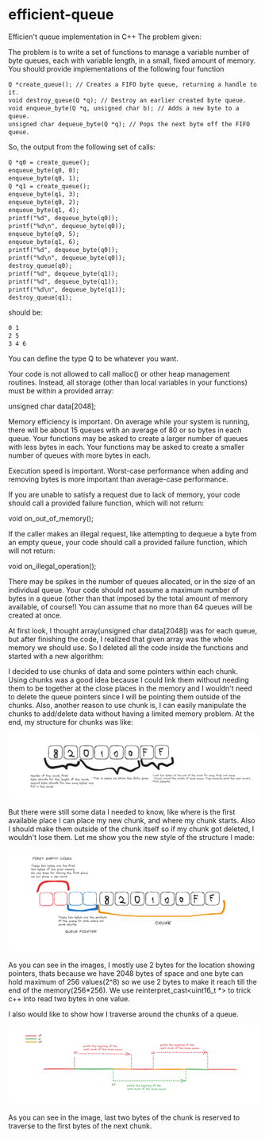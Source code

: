 # efficient-queue
Efficien't queue implementation in C++
The problem given:

The problem is to write a set of functions to manage a variable number of byte
queues, each with variable length, in a small, fixed amount of memory. You
should provide implementations of the following four function

    Q *create_queue(); // Creates a FIFO byte queue, returning a handle to it.
    void destroy_queue(Q *q); // Destroy an earlier created byte queue.
    void enqueue_byte(Q *q, unsigned char b); // Adds a new byte to a queue.
    unsigned char dequeue_byte(Q *q); // Pops the next byte off the FIFO queue.

So, the output from the following set of calls:

    Q *q0 = create_queue();
    enqueue_byte(q0, 0);
    enqueue_byte(q0, 1);
    Q *q1 = create_queue();
    enqueue_byte(q1, 3);
    enqueue_byte(q0, 2);
    enqueue_byte(q1, 4);
    printf("%d", dequeue_byte(q0));
    printf("%d\n", dequeue_byte(q0));
    enqueue_byte(q0, 5);
    enqueue_byte(q1, 6);
    printf("%d", dequeue_byte(q0));
    printf("%d\n", dequeue_byte(q0));
    destroy_queue(q0);
    printf("%d", dequeue_byte(q1));
    printf("%d", dequeue_byte(q1));
    printf("%d\n", dequeue_byte(q1));
    destroy_queue(q1);

should be:

    0 1
    2 5
    3 4 6

You can define the type Q to be whatever you want.

Your code is not allowed to call malloc() or other heap management routines.
Instead, all storage (other than local variables in your functions) must be
within a provided array:

unsigned char data[2048];

Memory efficiency is important. On average while your system is running, there
will be about 15 queues with an average of 80 or so bytes in each queue. Your
functions may be asked to create a larger number of queues with less bytes in
each. Your functions may be asked to create a smaller number of queues with more
bytes in each.

Execution speed is important. Worst-case performance when adding and removing
bytes is more important than average-case performance.

If you are unable to satisfy a request due to lack of memory, your code should
call a provided failure function, which will not return:

void on_out_of_memory();

If the caller makes an illegal request, like attempting to dequeue a byte from
an empty queue, your code should call a provided failure function, which will
not return:

void on_illegal_operation();

There may be spikes in the number of queues allocated, or in the size of an
individual queue. Your code should not assume a maximum number of bytes in a
queue (other than that imposed by the total amount of memory available, of
course!) You can assume that no more than 64 queues will be created at once.

At first look, I thought array(unsigned char data[2048]) was for each queue, but after finishing the code, I realized that given array was the whole memory we should use. So I deleted all the code inside the functions and started with a new algorithm:

I decided to use chunks of data and some pointers within each chunk. Using chunks was a good idea because I could link them without needing them to be together at the close places in the memory and I wouldn't need to delete the queue pointers since I will be pointing them outside of the chunks. Also, another reason to use chunk is, I can easily manipulate the chunks to add/delete data without having a limited memory problem. At the end, my structure for chunks was like:

![data chunk structure](image.png)

But there were still some data I needed to know, like where is the first available place I can place my new chunk, and where my chunk starts. Also I should make them outside of the chunk itself so if my chunk got deleted, I wouldn't lose them. Let me show you the new style of the structure I made:
 
![NEW CHUNK STRUCTURE](image-2.png)

As you can see in the images, I mostly use 2 bytes for the location showing pointers, thats because we have 2048 bytes of space and one byte can hold maximum of 256 values(2^8) so we use 2 bytes to make it reach till the end of the memory(256*256). We use reinterpret_cast<uint16_t *> to trick c++ into read two bytes in one value. 

I also would like to show how I traverse around the chunks of a queue.

![How traversing inside chunk works](image-3.png)

As you can see in the image, last two bytes of the chunk is reserved to traverse to the first bytes of the next chunk.